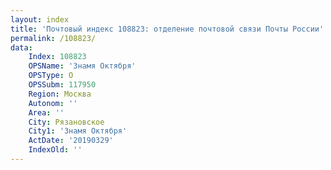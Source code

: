 ```yaml
---
layout: index
title: 'Почтовый индекс 108823: отделение почтовой связи Почты России'
permalink: /108823/
data:
    Index: 108823
    OPSName: 'Знамя Октября'
    OPSType: О
    OPSSubm: 117950
    Region: Москва
    Autonom: ''
    Area: ''
    City: Рязановское
    City1: 'Знамя Октября'
    ActDate: '20190329'
    IndexOld: ''
---
```


